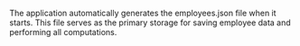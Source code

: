 The application automatically generates the employees.json file when it starts. This file serves as the primary storage for saving employee data and performing all computations.

